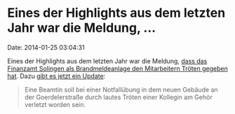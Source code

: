 Eines der Highlights aus dem letzten Jahr war die Meldung, \...
===============================================================

Date: 2014-01-25 03:04:31

Eines der Highlights aus dem letzten Jahr war die Meldung, [dass das
Finanzamt Solingen als Brandmeldeanlage den Mitarbeitern Tröten gegeben
hat](http://blog.fefe.de/?ts=af234a6a). Dazu [gibt es jetzt ein
Update](http://rp-online.de/1.3977406):

> Eine Beamtin soll bei einer Notfallübung in dem neuen Gebäude an der
> Goerdelerstraße durch lautes Tröten einer Kollegin am Gehör verletzt
> worden sein.
